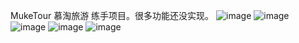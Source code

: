MukeTour 慕淘旅游
练手项目。很多功能还没实现。
![image](https://github.com/MIMU86/MukeTour/assets/43491658/35fddcdc-2707-4853-9870-e85a4906c041)
![image](https://github.com/MIMU86/MukeTour/assets/43491658/58c4d8c3-c642-4fa5-924c-fc76479f9e98)
![image](https://github.com/MIMU86/MukeTour/assets/43491658/b1cef7f8-02ec-4be1-b4e1-b309816ae98f)
![image](https://github.com/MIMU86/MukeTour/assets/43491658/5f5a1b77-cf2b-4af5-ac57-15b42c290dd4)
![image](https://github.com/MIMU86/MukeTour/assets/43491658/7c0bd020-5b08-4140-a56e-bcc683517174)
